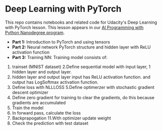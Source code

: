 # Deep Learning with PyTorch

This repo contains notebooks and related code for Udacity's Deep Learning with PyTorch lesson. This lesson appears in our [AI Programming with Python Nanodegree program](https://www.udacity.com/course/ai-programming-python-nanodegree--nd089).

* **Part 1:** Introduction to PyTorch and using tensors
* **Part 2:** Neural network PyTorch structure and hidden layer with ReLU activation function
* **Part 3:** Training NN: Training model consists of:
1. trainset (MNIST dataset)
2.Define sequential model with input layer, 1 hidden layer and output layer.
3. hidden layer and output layer input has ReLU activation function. and output has LogSoftmax activation function.
4. Define loss with NLLLOSS
5.Define optimerzer with stochastic gradient descent optimizer
6. Define zero gradient for training to clear the gradients, do this because gradients are accumulated
8. Train the model
9. In forward pass, calculate the loss
10. Backprapogation
11.With optimizer update weight
12. Check the prediction with test dataset
